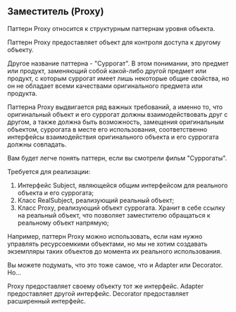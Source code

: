 ## Заместитель (Proxy)

Паттерн Proxy относится к структурным паттернам уровня объекта.

Паттерн Proxy предоставляет объект для контроля доступа к другому объекту.

Другое название паттерна - "Суррогат". В этом понимании, это предмет или продукт, заменяющий собой какой-либо другой предмет или продукт, с которым суррогат имеет лишь некоторые общие свойства, но он не обладает всеми качествами оригинального предмета или продукта.

Паттерна Proxy выдвигается ряд важных требований, а именно то, что оригинальный объект и его суррогат должны взаимодействовать друг с другом, а также должна быть возможность, замещения оригинальным объектом, суррогата в месте его использования, соответственно интерфейсы взаимодействия оригинального объекта и его суррогата должны совпадать.

Вам будет легче понять паттерн, если вы смотрели фильм "Суррогаты".

Требуется для реализации:

1. Интерфейс Subject, являющейся общим интерфейсом для реального объекта и его суррогата;
2. Класс RealSubject, реализующий реальный объект;
3. Класс Proxy, реализующий объект суррогата. Хранит в себе ссылку на реальный объект, что позволяет заместителю обращаться к реальному объект напрямую;

Например, паттерн Proxy можно использовать, если нам нужно управлять ресурсоемкими объектами, но мы не хотим создавать экземпляры таких объектов до момента их реального использования.

Вы можете подумать, что это тоже самое, что и Adapter или Decorator. Но...

Proxy предоставляет своему объекту тот же интерфейс.
Adapter предоставляет другой интерфейс.
Decorator предоставляет расширенный интерфейс.
